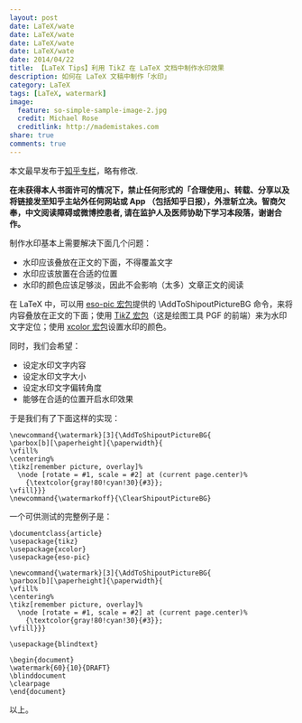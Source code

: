 ```yaml
---
layout: post
date: LaTeX/wate
date: LaTeX/wate
date: LaTeX/wate
date: LaTeX/wate
date: 2014/04/22
title: 【LaTeX Tips】利用 TikZ 在 LaTeX 文档中制作水印效果
description: 如何在 LaTeX 文稿中制作「水印」
category: LaTeX
tags: [LaTeX, watermark]
image:
  feature: so-simple-sample-image-2.jpg
  credit: Michael Rose
  creditlink: http://mademistakes.com
share: true
comments: true
---
```


本文最早发布于[知乎专栏](http://zhuanlan.zhihu.com/LaTeX/19734756)，略有修改.

**在未获得本人书面许可的情况下，禁止任何形式的「合理使用」、转载、分享以及将链接发至知乎主站外任何网站或 App （包括知乎日报），外泄斩立决。智商欠奉，中文阅读障碍或微博控患者, 请在监护人及医师协助下学习本段落，谢谢合作。**

制作水印基本上需要解决下面几个问题：

* 水印应该叠放在正文的下面，不得覆盖文字
* 水印应该放置在合适的位置
* 水印的颜色应该足够淡，因此不会影响（太多）文章正文的阅读

<!--more-->

在 LaTeX 中，可以用 [eso-pic 宏包](http://www.ctan.org/pkg/eso-pic)提供的 \AddToShipoutPictureBG 命令，来将内容叠放在正文的下面；使用 [Ti*k*Z 宏包](http://www.ctan.org/pkg/pgf)（这是绘图工具 PGF 的前端）来为水印文字定位；使用 [xcolor 宏包](http://www.ctan.org/pkg/xcolor)设置水印的颜色。

同时，我们会希望：

* 设定水印文字内容
* 设定水印文字大小
* 设定水印文字偏转角度
* 能够在合适的位置开启水印效果

于是我们有了下面这样的实现：

    \newcommand{\watermark}[3]{\AddToShipoutPictureBG{
    \parbox[b][\paperheight]{\paperwidth}{
    \vfill%
    \centering%
    \tikz[remember picture, overlay]%
      \node [rotate = #1, scale = #2] at (current page.center)%
        {\textcolor{gray!80!cyan!30}{#3}};
    \vfill}}}
    \newcommand{\watermarkoff}{\ClearShipoutPictureBG}

一个可供测试的完整例子是：

    \documentclass{article}
    \usepackage{tikz}
    \usepackage{xcolor}
    \usepackage{eso-pic}

    \newcommand{\watermark}[3]{\AddToShipoutPictureBG{
    \parbox[b][\paperheight]{\paperwidth}{
    \vfill%
    \centering%
    \tikz[remember picture, overlay]%
      \node [rotate = #1, scale = #2] at (current page.center)%
        {\textcolor{gray!80!cyan!30}{#3}};
    \vfill}}}

    \usepackage{blindtext}

    \begin{document}
    \watermark{60}{10}{DRAFT}
    \blinddocument
    \clearpage
    \end{document}

以上。
